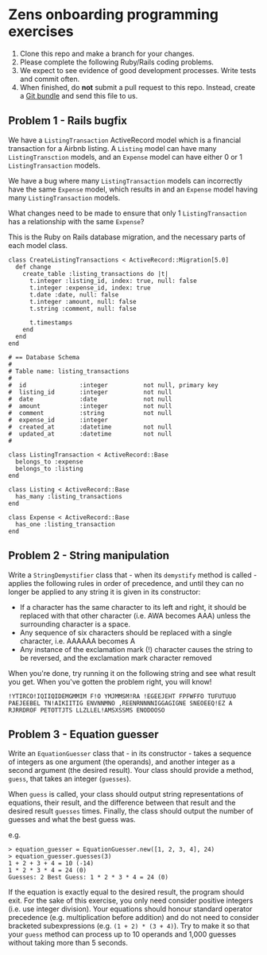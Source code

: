 # Zens onboarding programming exercises

1. Clone this repo and make a branch for your changes.
2. Please complete the following Ruby/Rails coding problems.
3. We expect to see evidence of good development processes. Write tests and commit often.
4. When finished, do **not** submit a pull request to this repo. Instead, create a [Git bundle](https://git-scm.com/docs/git-bundle) and send this file to us.

## Problem 1 - Rails bugfix

We have a `ListingTransaction` ActiveRecord model which is a financial transaction for a Airbnb listing.
A `Listing` model can have many `ListingTransction` models, and an `Expense` model can have either 0 or 1 `ListingTransaction` models.

We have a bug where many `ListingTransaction` models can incorrectly have the same `Expense` model, which results in and an `Expense` model having many `ListingTransaction` models.

What changes need to be made to ensure that only 1 `ListingTransaction` has a relationship with the same `Expense`?

This is the Ruby on Rails database migration, and the necessary parts of each model class.

```
class CreateListingTransactions < ActiveRecord::Migration[5.0]
  def change
    create_table :listing_transactions do |t|
      t.integer :listing_id, index: true, null: false
      t.integer :expense_id, index: true
      t.date :date, null: false
      t.integer :amount, null: false
      t.string :comment, null: false

      t.timestamps
    end
  end
end
```

```
# == Database Schema
#
# Table name: listing_transactions
#
#  id               :integer          not null, primary key
#  listing_id       :integer          not null
#  date             :date             not null
#  amount           :integer          not null
#  comment          :string           not null
#  expense_id       :integer
#  created_at       :datetime         not null
#  updated_at       :datetime         not null
#

class ListingTransaction < ActiveRecord::Base
  belongs_to :expense
  belongs_to :listing
end

class Listing < ActiveRecord::Base
  has_many :listing_transactions
end

class Expense < ActiveRecord::Base
  has_one :listing_transaction
end
```

## Problem 2 - String manipulation

Write a `StringDemystifier` class that - when its `demystify` method is called - applies the
following rules in order of precedence, and until they can no longer be applied to any string it
is given in its constructor:

* If a character has the same character to its left and right, it should be replaced with that other
  character (i.e. AWA becomes AAA) unless the surrounding character is a space.
* Any sequence of six characters should be replaced with a single character, i.e. AAAAAA becomes A
* Any instance of the exclamation mark (!) character causes the string to be reversed, and the
  exclamation mark character removed

When you're done, try running it on the following string and see what result you get. When you've gotten the problem right, you will know!

```
!YTIRCO!IQIIQIDEMGMMIM F!O YMJMMSM!RA !EGEEJEHT FPFWFFO TUFUTUUO PAEJEEBEL TN!AIKIITIG ENVNNMNO ,REENRNNNNIGGAGIGNE SNEOEEQ!EZ A RJRRDROF PETOTTJTS LLZLLEL!AMSXSSMS ENODOOSO
```

## Problem 3 - Equation guesser

Write an `EquationGuesser` class that - in its constructor - takes a sequence of integers as one argument (the operands), and another integer as a second argument (the desired result). Your class should provide a method, `guess`, that takes an integer (`guesses`).

When `guess` is called, your class should output string representations of equations, their result, and the difference between that result and the desired result `guesses` times. Finally, the class should output the number of guesses and what the best guess was.

e.g.

```
> equation_guesser = EquationGuesser.new([1, 2, 3, 4], 24)
> equation_guesser.guesses(3)
1 + 2 + 3 + 4 = 10 (-14)
1 * 2 * 3 * 4 = 24 (0)
Guesses: 2 Best Guess: 1 * 2 * 3 * 4 = 24 (0)
```

If the equation is exactly equal to the desired result, the program should exit.
For the sake of this exercise, you only need consider positive integers (i.e. use integer division). Your equations should honour standard operator precedence (e.g. multiplication before addition) and do not need to consider bracketed subexpressions (e.g. `(1 + 2) * (3 + 4)`).
Try to make it so that your `guess` method can process up to 10 operands and 1,000 guesses without taking more than 5 seconds.
